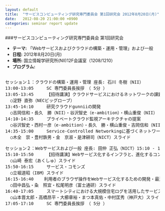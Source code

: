 ```yaml
---
layout: default
title:  "サービスコンピューティング研究専門委員会 第1回研究会 2012年8月20日(月)"
date:   2012-08-20 21:00:00 +0900
categories: seminar report update
---
```


###サービスコンピューティング研究専門委員会 第1回研究会
- __テーマ:__ 「Webサービスおよびクラウドの構築・運用・管理」および一般
- __日程:__ 2012年8月20日(月)
- __場所:__ 国立情報学研究所(NII)12F会議室（1208/1210）
- __プログラム:__

<pre>

セッション１：クラウドの構築・運用・管理 座長: 石川 冬樹（NII）
13:00-13:05 	SC 専門委員長挨拶　（ 5分 ）
13:05-13:45 	【招待講演】クラウドサービスにおけるネットワークの課題と今後
  ○淀野 直弥（NECビッグローブ）
13:45-14:10 	研究クラウドgunniiの開発
  ○吉岡信和・長久　勝（NII）・谷沢智史（e-ambition）・横山重俊（NII） スライド
14:10-14:35 	プライベートクラウド監視アーキテクチャの提案
  ○谷沢智史・西村一彦（e-ambition）・長久　勝・横山重俊・吉岡信和（NII）
14:35-15:00 	Service-Controlled Networkingに基づくネットワークフローの動的制御手法
  ○木全　崇・豊村鉄男・金　京淑・是津耕司（NICT）スライド

セッション２：Webサービスおよび一般 座長: 田仲 正弘（NICT）15:10 - 17:10 
15:10-15:50 	【招待講演】Webサービス化するインフラと、進化するコンピュータの概念
  ○山崎 泰宏（あくしゅ）スライド
15:50-16:15 	サービス・コモンズ
  ○立堀道昭（IBM）スライド
16:15-16:40    利用者のブラウザ操作をWebサービス化するための開発・最適化支援環境
  ○田中昌弘・粂　照宜・松尾明彦（富士通研）スライド
16:40-17:05 	スマートシティにおける大規模住宅ログを活用したサービスの検討
  ○山本晋太郎・高橋昂平・大櫛章裕・まつ本真佑・中村匡秀（神戸大）スライド
17:05-17:10 	SC 専門委員長挨拶　（ 5分 ）
</pre>

